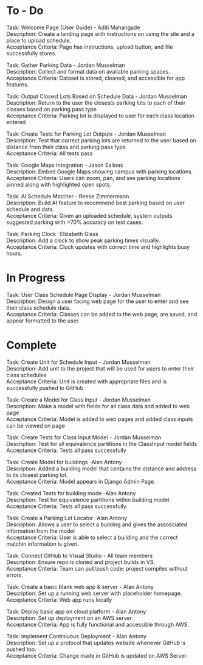 # To - Do

Task: Welcome Page (User Guide) - Aditi Mahangade\
Description: Create a landing page with instructions on using the site and a place to upload schedule.\
Acceptance Criteria: Page has instructions, upload button, and file successfully stores.

Task: Gather Parking Data - Jordan Musselman\
Description: Collect and format data on available parking spaces.\
Acceptance Criteria: Dataset is stored, cleaned, and accessible for app features.

Task: Output Closest Lots Based on Schedule Data - Jordan Musselman\
Description: Return to the user the closests parking lots to each of their classes based on parking pass type\
Acceptance Criteria: Parking lot is displayed to user for each class location entered

Task: Create Tests for Parking Lot Outputs - Jordan Musselman\
Description: Test that correct parking lots are returned to the user based on distance from their class and parking pass type\
Acceptance Criteria: All tests pass

Task: Google Maps Integration - Jason Salinas\
Description: Embed Google Maps showing campus with parking locations.\
Acceptance Criteria: Users can zoom, pan, and see parking locations pinned along with highlighted open spots.

Task: AI Schedule Matcher - Reese Zimmermann\
Description: Build AI feature to recommend best parking based on user schedule and data.\
Acceptance Criteria: Given an uploaded schedule, system outputs suggested parking with >70% accuracy on test cases.

Task: Parking Clock -Elizabeth Glass\
Description: Add a clock to show peak parking times visually.\
Acceptance Criteria: Clock updates with correct time and highlights busy hours.

# In Progress

Task: User Class Schedule Page Display - Jordan Musselman\
Description: Design a user facing web page for the user to enter and see their class schedule data.\
Acceptance Criteria: Classes can be added to the web page, are saved, and appear formatted to the user.

# Complete

Task: Create Unit for Schedule Input - Jordan Musselman\
Description: Add unit to the project that will be used for users to enter their class schedules\
Acceptance Criteria: Unit is created with appropriate files and is successfully pushed to GitHub

Task: Create a Model for Class Input - Jordan Musselman\
Description: Make a model with fields for all class data and added to web page\
Acceptance Criteria: Model is added to web pages and added class inputs can be viewed on page

Task: Create Tests for Class Input Model - Jordan Musselman\
Description: Test for all equivalence partitions in the ClassInput model fields\
Acceptance Criteria: Tests all pass successfully

Task: Create Model for buildings -Alan Antony\
Description: Added a building model that contains the distance and address to its closest parking lot.\
Acceptance Criteria: Model appears in Django Admin Page.

Task: Created Tests for building mode -Alan Antony\
Description: Test for equivalence partitions within building model.\
Acceptance Criteria: Tests all pass successfully.

Task: Create a Parking Lot Locator -Alan Antony\
Description: Allows a user to select a building and gives the assosciated information from the model\
Acceptance Criteria: User is able to select a building and the correct matchin information is given.

Task: Connect GitHub to Visual Studio - All team members\
Description: Ensure repo is cloned and project builds in VS.\
Acceptance Criteria: Team can pull/push code; project compiles without errors.

Task: Create a basic blank web app & server - Alan Antony\
Description: Set up a running web server with placeholder homepage.\
Acceptance Criteria: Web app runs locally

Task: Deploy basic app on cloud platform - Alan Antony\
Description: Set up deployment on an AWS server.\
Acceptance Criteria: App is fully functional and accessible through AWS.

Task: Implement Continiuous Deployment - Alan Antony\
Description: Set up a protocol that updates website whenever GitHub is pushed too.\
Acceptance Criteria: Change made in GitHub is updated on AWS Server.
